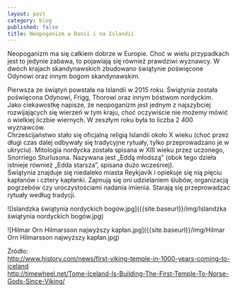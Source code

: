 ```yaml
---
layout: post
category: blog
published: false
title: Neopoganizm w Danii i na Islandii
---
```

Neopoganizm ma się całkiem dobrze w Europie. Choć w wielu przypadkach jest to jedynie zabawa, to pojawiają się również prawdziwi wyznawcy. W dwóch krajach skandynawskich zbudowano świątynie poświęcone Odynowi oraz innym bogom skandynawskim. 
<!--more-->
Pierwsza ze świątyń powstała na Islandii w 2015 roku. Świątynia została poświęcona Odynowi, Frigg, Thorowi oraz innym bóstwom nordyckim.        
Jako ciekawostkę napisze, że neopoganizm jest jednym z najszybciej rozwijających się wierzeń w tym kraju, choć oczywiście nie możemy mówić o wielkiej liczbie wiernych. W zeszłym roku była to liczba 2 400 wyznawców.     
Chrześcijaństwo stało się oficjalną religią Islandii około X wieku (choć przez długi czas dalej odbywały się tradycyjne rytuały, tylko przeprowadzano je w ukryciu). Mitologia nordycka została spisana w XIII wieku przez uczonego, Snorriego Sturlusona. Nazywana jest „Eddą młodszą” (obok tego dzieła istnieje również „Edda starsza”, spisana dużo wcześniej).        
Świątynia znajduje się niedaleko miasta Reykjavík i opiekuje się nią pięciu kapłanów i cztery kapłanki. Zajmują się oni udzielaniem ślubów, organizacją pogrzebów czy uroczystościami nadania imienia. Starają się przeprowadzać rytuały według tradycji. 

![Islandzka świątynia nordyckich bogów.jpg]({{site.baseurl}}/img/Islandzka świątynia nordyckich bogów.jpg)

![Hilmar Orn Hilmarsson najwyższy kapłan.jpg]({{site.baseurl}}/img/Hilmar Orn Hilmarsson najwyższy kapłan.jpg)





Źródło:     
http://www.history.com/news/first-viking-temple-in-1000-years-coming-to-iceland      
http://timewheel.net/Tome-Iceland-Is-Building-The-First-Temple-To-Norse-Gods-Since-Viking/      



